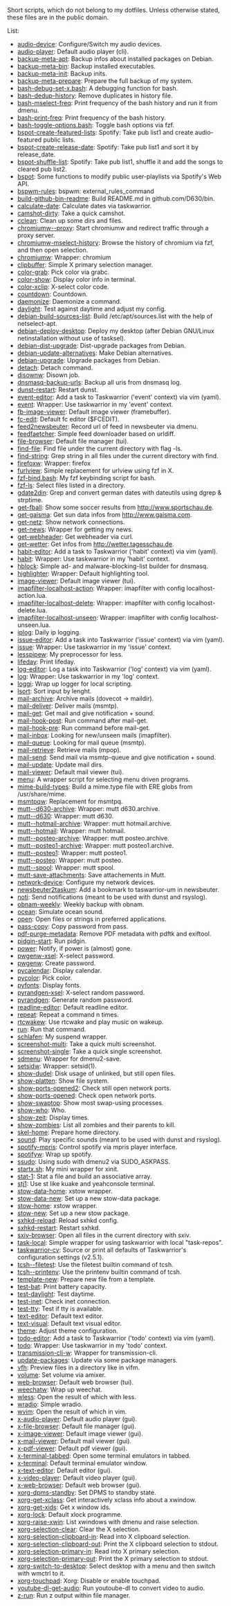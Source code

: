 Short scripts, which do not belong to my dotfiles. Unless otherwise stated,
these files are in the public domain.

List:
* [audio-device](https://github.com/D630/bin/blob/master/audio-device): Configure/Switch my audio devices.
* [audio-player](https://github.com/D630/bin/blob/master/audio-player): Default audio player (cli).
* [backup-meta-apt](https://github.com/D630/bin/blob/master/backup-meta-apt): Backup infos about installed packages on Debian.
* [backup-meta-bin](https://github.com/D630/bin/blob/master/backup-meta-bin): Backup installed executables.
* [backup-meta-init](https://github.com/D630/bin/blob/master/backup-meta-init): Backup inits.
* [backup-meta-prepare](https://github.com/D630/bin/blob/master/backup-meta-prepare): Prepare the full backup of my system.
* [bash-debug-set-x.bash](https://github.com/D630/bin/blob/master/bash-debug-set-x.bash): A debugging function for bash.
* [bash-dedup-history](https://github.com/D630/bin/blob/master/bash-dedup-history): Remove duplicates in history file.
* [bash-mselect-freq](https://github.com/D630/bin/blob/master/bash-mselect-freq): Print frequency of the bash history and run it from dmenu.
* [bash-print-freq](https://github.com/D630/bin/blob/master/bash-print-freq): Print frequency of the bash history.
* [bash-toggle-options.bash](https://github.com/D630/bin/blob/master/bash-toggle-options.bash): Toggle bash options via fzf.
* [bspot-create-featured-lists](https://github.com/D630/bin/blob/master/bspot-create-featured-lists): Spotify: Take pub list1 and create audio-featured public lists.
* [bspot-create-release-date](https://github.com/D630/bin/blob/master/bspot-create-release-date): Spotify: Take pub list1 and sort it by release_date.
* [bspot-shuffle-list](https://github.com/D630/bin/blob/master/bspot-shuffle-list): Spotify: Take pub list1, shuffle it and add the songs to cleared pub list2.
* [bspot](https://github.com/D630/bin/blob/master/bspot): Some functions to modify public user-playlists via Spotify's Web API.
* [bspwm-rules](https://github.com/D630/bin/blob/master/bspwm-rules): bspwm: external_rules_command
* [build-github-bin-readme](https://github.com/D630/bin/blob/master/build-github-bin-readme): Build README.md in github.com/D630/bin.
* [calculate-date](https://github.com/D630/bin/blob/master/calculate-date): Calculate dates via taskwarrior.
* [camshot-dirty](https://github.com/D630/bin/blob/master/camshot-dirty): Take a quick camshot.
* [cclean](https://github.com/D630/bin/blob/master/cclean): Clean up some dirs and files.
* [chromiumw--proxy](https://github.com/D630/bin/blob/master/chromiumw--proxy): Start chromiumw and redirect traffic through a proxy server.
* [chromiumw-mselect-history](https://github.com/D630/bin/blob/master/chromiumw-mselect-history): Browse the history of chromium via fzf, and then open selection.
* [chromiumw](https://github.com/D630/bin/blob/master/chromiumw): Wrapper: chromium
* [clipbuffer](https://github.com/D630/bin/blob/master/clipbuffer): Simple X primary selection manager.
* [color-grab](https://github.com/D630/bin/blob/master/color-grab): Pick color via grabc.
* [color-show](https://github.com/D630/bin/blob/master/color-show): Display color info in terminal.
* [color-xclip](https://github.com/D630/bin/blob/master/color-xclip): X-select color code.
* [countdown](https://github.com/D630/bin/blob/master/countdown): Countdown.
* [daemonize](https://github.com/D630/bin/blob/master/daemonize): Daemonize a command.
* [daylight](https://github.com/D630/bin/blob/master/daylight): Test against daytime and adjust my config.
* [debian-build-sources-list](https://github.com/D630/bin/blob/master/debian-build-sources-list): Build /etc/apt/sources.list with the help of netselect-apt.
* [debian-deploy-desktop](https://github.com/D630/bin/blob/master/debian-deploy-desktop): Deploy my desktop (after Debian GNU/Linux netinstallation without use of tasksel).
* [debian-dist-upgrade](https://github.com/D630/bin/blob/master/debian-dist-upgrade): Dist-upgrade packages from Debian.
* [debian-update-alternatives](https://github.com/D630/bin/blob/master/debian-update-alternatives): Make Debian alternatives.
* [debian-upgrade](https://github.com/D630/bin/blob/master/debian-upgrade): Upgrade packages from Debian.
* [detach](https://github.com/D630/bin/blob/master/detach): Detach command.
* [disownw](https://github.com/D630/bin/blob/master/disownw): Disown job.
* [dnsmasq-backup-urls](https://github.com/D630/bin/blob/master/dnsmasq-backup-urls): Backup all uris from dnsmasq log.
* [dunst-restart](https://github.com/D630/bin/blob/master/dunst-restart): Restart dunst.
* [event-editor](https://github.com/D630/bin/blob/master/event-editor): Add a task to Taskwarrior ('event' context) via vim (yaml).
* [event](https://github.com/D630/bin/blob/master/event): Wrapper: Use taskwarrior in my 'event' context.
* [fb-image-viewer](https://github.com/D630/bin/blob/master/fb-image-viewer): Default image viewer (framebuffer).
* [fc-edit](https://github.com/D630/bin/blob/master/fc-edit): Default fc editor ($FCEDIT).
* [feed2newsbeuter](https://github.com/D630/bin/blob/master/feed2newsbeuter): Record url of feed in newsbeuter via dmenu.
* [feedfaetcher](https://github.com/D630/bin/blob/master/feedfaetcher): Simple feed downloader based on urldiff.
* [file-browser](https://github.com/D630/bin/blob/master/file-browser): Default file manager (tui).
* [find-file](https://github.com/D630/bin/blob/master/find-file): Find file under the current directory with flag -ls.
* [find-string](https://github.com/D630/bin/blob/master/find-string): Grep string in all files under the current directory with find.
* [firefoxw](https://github.com/D630/bin/blob/master/firefoxw): Wrapper: firefox
* [furlview](https://github.com/D630/bin/blob/master/furlview): Simple replacement for urlview using fzf in X.
* [fzf-bind.bash](https://github.com/D630/bin/blob/master/fzf-bind.bash): My fzf keybinding script for bash.
* [fzf-ls](https://github.com/D630/bin/blob/master/fzf-ls): Select files listed in a directory.
* [gdate2din](https://github.com/D630/bin/blob/master/gdate2din): Grep and convert german dates with dateutils using dgrep & strptime.
* [get-fball](https://github.com/D630/bin/blob/master/get-fball): Show some soccer results from http://www.sportschau.de.
* [get-gaisma](https://github.com/D630/bin/blob/master/get-gaisma): Get sun data infos from http://www.gaisma.com.
* [get-netz](https://github.com/D630/bin/blob/master/get-netz): Show network connections.
* [get-news](https://github.com/D630/bin/blob/master/get-news): Wrapper for getting my news.
* [get-webheader](https://github.com/D630/bin/blob/master/get-webheader): Get webheader via curl.
* [get-wetter](https://github.com/D630/bin/blob/master/get-wetter): Get infos from http://wetter.tagesschau.de.
* [habit-editor](https://github.com/D630/bin/blob/master/habit-editor): Add a task to Taskwarrior ('habit' context) via vim (yaml).
* [habit](https://github.com/D630/bin/blob/master/habit): Wrapper: Use taskwarrior in my 'habit' context.
* [hblock](https://github.com/D630/bin/blob/master/hblock): Simple ad- and malware-blocking-list builder for dnsmasq.
* [highlighter](https://github.com/D630/bin/blob/master/highlighter): Wrapper: Default highlighting tool.
* [image-viewer](https://github.com/D630/bin/blob/master/image-viewer): Default image viewer (tui).
* [imapfilter-localhost-action](https://github.com/D630/bin/blob/master/imapfilter-localhost-action): Wrapper: imapfilter with config localhost-action.lua.
* [imapfilter-localhost-delete](https://github.com/D630/bin/blob/master/imapfilter-localhost-delete): Wrapper: imapfilter with config localhost-delete.lua.
* [imapfilter-localhost-unseen](https://github.com/D630/bin/blob/master/imapfilter-localhost-unseen): Wrapper: imapfilter with config localhost-unseen.lua.
* [iplog](https://github.com/D630/bin/blob/master/iplog): Daily ip logging.
* [issue-editor](https://github.com/D630/bin/blob/master/issue-editor): Add a task into Taskwarrior ('issue' context) via vim (yaml).
* [issue](https://github.com/D630/bin/blob/master/issue): Wrapper: Use taskwarrior in my 'issue' context.
* [lesspipew](https://github.com/D630/bin/blob/master/lesspipew): My preprocessor for less.
* [lifeday](https://github.com/D630/bin/blob/master/lifeday): Print lifeday.
* [log-editor](https://github.com/D630/bin/blob/master/log-editor): Log a task into Taskwarrior ('log' context) via vim (yaml).
* [log](https://github.com/D630/bin/blob/master/log): Wrapper: Use taskwarrior in my 'log' context.
* [loggi](https://github.com/D630/bin/blob/master/loggi): Wrap up logger for local scripting.
* [lsort](https://github.com/D630/bin/blob/master/lsort): Sort input by lenght.
* [mail-archive](https://github.com/D630/bin/blob/master/mail-archive): Archive mails (dovecot -> maildir).
* [mail-deliver](https://github.com/D630/bin/blob/master/mail-deliver): Deliver mails (msmtp).
* [mail-get](https://github.com/D630/bin/blob/master/mail-get): Get mail and give notification + sound.
* [mail-hook-post](https://github.com/D630/bin/blob/master/mail-hook-post): Run command after mail-get.
* [mail-hook-pre](https://github.com/D630/bin/blob/master/mail-hook-pre): Run command before mail-get.
* [mail-inbox](https://github.com/D630/bin/blob/master/mail-inbox): Looking for new/unseen mails (imapfilter).
* [mail-queue](https://github.com/D630/bin/blob/master/mail-queue): Looking for mail queue (msmtp).
* [mail-retrieve](https://github.com/D630/bin/blob/master/mail-retrieve): Retrieve mails (mpop).
* [mail-send](https://github.com/D630/bin/blob/master/mail-send): Send mail via msmtp-queue and give notification + sound.
* [mail-update](https://github.com/D630/bin/blob/master/mail-update): Update mail dirs.
* [mail-viewer](https://github.com/D630/bin/blob/master/mail-viewer): Default mail viewer (tui).
* [menu](https://github.com/D630/bin/blob/master/menu): A wrapper script for selecting menu driven programs.
* [mime-build-types](https://github.com/D630/bin/blob/master/mime-build-types): Build a mime.type file with ERE globs from /usr/share/mime.
* [msmtpqw](https://github.com/D630/bin/blob/master/msmtpqw): Replacement for msmtpq.
* [mutt--d630-archive](https://github.com/D630/bin/blob/master/mutt--d630-archive): Wrapper: mutt d630.archive.
* [mutt--d630](https://github.com/D630/bin/blob/master/mutt--d630): Wrapper: mutt d630.
* [mutt--hotmail-archive](https://github.com/D630/bin/blob/master/mutt--hotmail-archive): Wrapper: mutt hotmail.archive.
* [mutt--hotmail](https://github.com/D630/bin/blob/master/mutt--hotmail): Wrapper: mutt hotmail.
* [mutt--posteo-archive](https://github.com/D630/bin/blob/master/mutt--posteo-archive): Wrapper: mutt posteo.archive.
* [mutt--posteo1-archive](https://github.com/D630/bin/blob/master/mutt--posteo1-archive): Wrapper: mutt posteo1.archive.
* [mutt--posteo1](https://github.com/D630/bin/blob/master/mutt--posteo1): Wrapper: mutt posteo1.
* [mutt--posteo](https://github.com/D630/bin/blob/master/mutt--posteo): Wrapper: mutt posteo.
* [mutt--spool](https://github.com/D630/bin/blob/master/mutt--spool): Wrapper: mutt spool.
* [mutt-save-attachments](https://github.com/D630/bin/blob/master/mutt-save-attachments): Save attachements in Mutt.
* [network-device](https://github.com/D630/bin/blob/master/network-device): Configure my network devices.
* [newsbeuter2taskum](https://github.com/D630/bin/blob/master/newsbeuter2taskum): Add a bookmark to taswarrior-um in newsbeuter.
* [noti](https://github.com/D630/bin/blob/master/noti): Send notifications (meant to be used with dunst and rsyslog).
* [obnam-weekly](https://github.com/D630/bin/blob/master/obnam-weekly): Weekly backup with obnam.
* [ocean](https://github.com/D630/bin/blob/master/ocean): Simulate ocean sound.
* [open](https://github.com/D630/bin/blob/master/open): Open files or strings in preferred applications.
* [pass-copy](https://github.com/D630/bin/blob/master/pass-copy): Copy password from pass.
* [pdf-purge-metadata](https://github.com/D630/bin/blob/master/pdf-purge-metadata): Remove PDF metadata with pdftk and exiftool.
* [pidgin-start](https://github.com/D630/bin/blob/master/pidgin-start): Run pidgin.
* [power](https://github.com/D630/bin/blob/master/power): Notify, if power is (almost) gone.
* [pwgenw-xsel](https://github.com/D630/bin/blob/master/pwgenw-xsel): X-select password.
* [pwgenw](https://github.com/D630/bin/blob/master/pwgenw): Create password.
* [pycalendar](https://github.com/D630/bin/blob/master/pycalendar): Display calendar.
* [pycolor](https://github.com/D630/bin/blob/master/pycolor): Pick color.
* [pyfonts](https://github.com/D630/bin/blob/master/pyfonts): Display fonts.
* [pyrandgen-xsel](https://github.com/D630/bin/blob/master/pyrandgen-xsel): X-select random password.
* [pyrandgen](https://github.com/D630/bin/blob/master/pyrandgen): Generate random password.
* [readline-editor](https://github.com/D630/bin/blob/master/readline-editor): Default readline editor.
* [repeat](https://github.com/D630/bin/blob/master/repeat): Repeat a command n times.
* [rtcwakew](https://github.com/D630/bin/blob/master/rtcwakew): Use rtcwake and play music on wakeup.
* [run](https://github.com/D630/bin/blob/master/run): Run that command.
* [schlafen](https://github.com/D630/bin/blob/master/schlafen): My suspend wrapper.
* [screenshot-multi](https://github.com/D630/bin/blob/master/screenshot-multi): Take a quick multi screenshot.
* [screenshot-single](https://github.com/D630/bin/blob/master/screenshot-single): Take a quick single screenshot.
* [sdmenu](https://github.com/D630/bin/blob/master/sdmenu): Wrapper for dmenu2-save.
* [setsidw](https://github.com/D630/bin/blob/master/setsidw): Wrapper: setsid(1).
* [show-dudel](https://github.com/D630/bin/blob/master/show-dudel): Disk usage of unlinked, but still open files.
* [show-platten](https://github.com/D630/bin/blob/master/show-platten): Show file system.
* [show-ports-opened2](https://github.com/D630/bin/blob/master/show-ports-opened2): Check still open network ports.
* [show-ports-opened](https://github.com/D630/bin/blob/master/show-ports-opened): Check open network ports.
* [show-swaptop](https://github.com/D630/bin/blob/master/show-swaptop): Show most swap-using processes.
* [show-who](https://github.com/D630/bin/blob/master/show-who): Who.
* [show-zeit](https://github.com/D630/bin/blob/master/show-zeit): Display times.
* [show-zombies](https://github.com/D630/bin/blob/master/show-zombies): List all zombies and their parents to kill.
* [skel-home](https://github.com/D630/bin/blob/master/skel-home): Prepare home directory.
* [sound](https://github.com/D630/bin/blob/master/sound): Play specific sounds (meant to be used with dunst and rsyslog).
* [spotify-mpris](https://github.com/D630/bin/blob/master/spotify-mpris): Control spotify via mpris player interface.
* [spotifyw](https://github.com/D630/bin/blob/master/spotifyw): Wrap up spotify.
* [ssudo](https://github.com/D630/bin/blob/master/ssudo): Using sudo with dmenu2 via SUDO_ASKPASS.
* [startx.sh](https://github.com/D630/bin/blob/master/startx.sh): My mini wrapper for xinit.
* [stat-1](https://github.com/D630/bin/blob/master/stat-1): Stat a file and build an associative array.
* [stj1](https://github.com/D630/bin/blob/master/stj1): Use st like kuake and yeahconsole terminal.
* [stow-data-home](https://github.com/D630/bin/blob/master/stow-data-home): xstow wrapper.
* [stow-data-new](https://github.com/D630/bin/blob/master/stow-data-new): Set up a new stow-data package.
* [stow-home](https://github.com/D630/bin/blob/master/stow-home): xstow wrapper.
* [stow-new](https://github.com/D630/bin/blob/master/stow-new): Set up a new stow package.
* [sxhkd-reload](https://github.com/D630/bin/blob/master/sxhkd-reload): Reload sxhkd config.
* [sxhkd-restart](https://github.com/D630/bin/blob/master/sxhkd-restart): Restart sxhkd.
* [sxiv-browser](https://github.com/D630/bin/blob/master/sxiv-browser): Open all files in the current directory with sxiv.
* [task-local](https://github.com/D630/bin/blob/master/task-local): Simple wrapper for using taskwarrior with local "task-repos".
* [taskwarrior-cv](https://github.com/D630/bin/blob/master/taskwarrior-cv): Source or print all defaults of Taskwarrior's configuration settings (v2.5.1).
* [tcsh--filetest](https://github.com/D630/bin/blob/master/tcsh--filetest): Use the filetest builtin command of tcsh.
* [tcsh--printenv](https://github.com/D630/bin/blob/master/tcsh--printenv): Use the printenv builtin command of tcsh.
* [template-new](https://github.com/D630/bin/blob/master/template-new): Prepare new file from a template.
* [test-bat](https://github.com/D630/bin/blob/master/test-bat): Print battery capacity.
* [test-daylight](https://github.com/D630/bin/blob/master/test-daylight): Test daytime.
* [test-inet](https://github.com/D630/bin/blob/master/test-inet): Check inet connection.
* [test-tty](https://github.com/D630/bin/blob/master/test-tty): Test if tty is available.
* [text-editor](https://github.com/D630/bin/blob/master/text-editor): Default text editor.
* [text-visual](https://github.com/D630/bin/blob/master/text-visual): Default text visual editor.
* [theme](https://github.com/D630/bin/blob/master/theme): Adjust theme configuration.
* [todo-editor](https://github.com/D630/bin/blob/master/todo-editor): Add a task to Taskwarrior ('todo' context) via vim (yaml).
* [todo](https://github.com/D630/bin/blob/master/todo): Wrapper: Use taskwarrior in my 'todo' context.
* [transmission-cli-w](https://github.com/D630/bin/blob/master/transmission-cli-w): Wrapper for transmission-cli.
* [update-packages](https://github.com/D630/bin/blob/master/update-packages): Update via some package managers.
* [vfh](https://github.com/D630/bin/blob/master/vfh): Preview files in a directory like in vifm.
* [volume](https://github.com/D630/bin/blob/master/volume): Set volume via amixer.
* [web-browser](https://github.com/D630/bin/blob/master/web-browser): Default web browser (tui).
* [weechatw](https://github.com/D630/bin/blob/master/weechatw): Wrap up weechat.
* [wless](https://github.com/D630/bin/blob/master/wless): Open the result of which with less.
* [wradio](https://github.com/D630/bin/blob/master/wradio): Simple wradio.
* [wvim](https://github.com/D630/bin/blob/master/wvim): Open the result of which in vim.
* [x-audio-player](https://github.com/D630/bin/blob/master/x-audio-player): Default audio player (gui).
* [x-file-browser](https://github.com/D630/bin/blob/master/x-file-browser): Default file manager (gui).
* [x-image-viewer](https://github.com/D630/bin/blob/master/x-image-viewer): Default image viewer (gui).
* [x-mail-viewer](https://github.com/D630/bin/blob/master/x-mail-viewer): Default mail viewer (gui).
* [x-pdf-viewer](https://github.com/D630/bin/blob/master/x-pdf-viewer): Default pdf viewer (gui).
* [x-terminal-tabbed](https://github.com/D630/bin/blob/master/x-terminal-tabbed): Open some terminal emulators in tabbed.
* [x-terminal](https://github.com/D630/bin/blob/master/x-terminal): Default terminal emulator window.
* [x-text-editor](https://github.com/D630/bin/blob/master/x-text-editor): Default editor (gui).
* [x-video-player](https://github.com/D630/bin/blob/master/x-video-player): Default video player (gui).
* [x-web-browser](https://github.com/D630/bin/blob/master/x-web-browser): Default web browser (gui).
* [xorg-dpms-standby](https://github.com/D630/bin/blob/master/xorg-dpms-standby): Set DPMS to standby state.
* [xorg-get-xclass](https://github.com/D630/bin/blob/master/xorg-get-xclass): Get interactively xclass info about a xwindow.
* [xorg-get-xids](https://github.com/D630/bin/blob/master/xorg-get-xids): Get x window ids.
* [xorg-lock](https://github.com/D630/bin/blob/master/xorg-lock): Default xlock programme.
* [xorg-raise-xwin](https://github.com/D630/bin/blob/master/xorg-raise-xwin): List xwindows with dmenu and raise selection.
* [xorg-selection-clear](https://github.com/D630/bin/blob/master/xorg-selection-clear): Clear the X selection.
* [xorg-selection-clipboard-in](https://github.com/D630/bin/blob/master/xorg-selection-clipboard-in): Read into X clipboard selection.
* [xorg-selection-clipboard-out](https://github.com/D630/bin/blob/master/xorg-selection-clipboard-out): Print the X clipboard selection to stdout.
* [xorg-selection-primary-in](https://github.com/D630/bin/blob/master/xorg-selection-primary-in): Read into X primary selection.
* [xorg-selection-primary-out](https://github.com/D630/bin/blob/master/xorg-selection-primary-out): Print the X primary selection to stdout.
* [xorg-switch-to-desktop](https://github.com/D630/bin/blob/master/xorg-switch-to-desktop): Select desktop with a menu and then switch with wmctrl to it.
* [xorg-touchpad](https://github.com/D630/bin/blob/master/xorg-touchpad): Xorg: Disable or enable touchpad.
* [youtube-dl-get-audio](https://github.com/D630/bin/blob/master/youtube-dl-get-audio): Run youtoube-dl to convert video to audio.
* [z-run](https://github.com/D630/bin/blob/master/z-run): Run z output within file manager.
